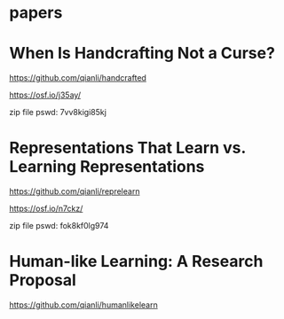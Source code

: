 # papers

# When Is Handcrafting Not a Curse?

https://github.com/qianli/handcrafted

https://osf.io/j35ay/

zip file pswd: 7vv8kigi85kj

# Representations That Learn vs. Learning Representations

https://github.com/qianli/reprelearn

https://osf.io/n7ckz/

zip file pswd: fok8kf0lg974


# Human-like Learning: A Research Proposal

https://github.com/qianli/humanlikelearn

